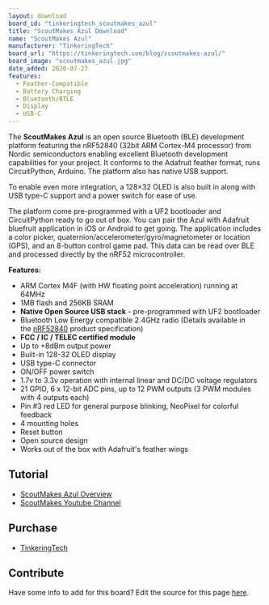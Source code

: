 ```yaml
---
layout: download
board_id: "tinkeringtech_scoutmakes_azul"
title: "ScoutMakes Azul Download"
name: "ScoutMakes Azul"
manufacturer: "TinkeringTech"
board_url: "https://tinkeringtech.com/blog/scoutmakes-azul/"
board_image: "scoutmakes_azul.jpg"
date_added: 2020-07-27
features:
  - Feather-Compatible
  - Battery Charging
  - Bluetooth/BTLE
  - Display
  - USB-C
---
```


The **ScoutMakes Azul** is an open source Bluetooth (BLE) development platform featuring the nRF52840 (32bit ARM Cortex-M4 processor) from Nordic semiconductors enabling excellent Bluetooth development capabilities for your project. It conforms to the Adafruit feather format, runs CircuitPython, Arduino. The platform also has native USB support.

To enable even more integration, a 128×32 OLED is also built in along with USB type-C support and a power switch for ease of use.

The platform come pre-programmed with a UF2 bootloader and CircuitPython ready to go out of box. You can pair the Azul with Adafruit bluefruit application in iOS or Android to get going. The application includes a color picker, quaternion/accelerometer/gyro/magnetometer or location (GPS), and an 8-button control game pad. This data can be read over BLE and processed directly by the nRF52 microcontroller.

**Features:**

*   ARM Cortex M4F (with HW floating point acceleration) running at 64MHz
*   1MB flash and 256KB SRAM
*   **Native Open Source USB stack** - pre-programmed with UF2 bootloader
*   Bluetooth Low Energy compatible 2.4GHz radio (Details available in the [nRF52840](https://www.nordicsemi.com/Products/Low-power-short-range-wireless/nRF52840) product specification)
*   **FCC / IC / TELEC certified module**
*   Up to +8dBm output power
*   Built-in 128-32 OLED display
*   USB type-C connector
*   ON/OFF power switch
*   1.7v to 3.3v operation with internal linear and DC/DC voltage regulators
*   21 GPIO, 6 x 12-bit ADC pins, up to 12 PWM outputs (3 PWM modules with 4 outputs each)
*   Pin #3 red LED for general purpose blinking, NeoPixel for colorful feedback
*   4 mounting holes
*   Reset button
*   Open source design
*   Works out of the box with Adafruit's feather wings
## Tutorial

- [ScoutMakes Azul Overview](https://tinkeringtech.com/blog/scoutmakes-azul/)
- [ScoutMakes Youtube Channel](https://www.youtube.com/channel/UCYcssarGk-M_4w-jmb3To0Q/featured/)

## Purchase
* [TinkeringTech](https://tinkeringtech.com/blog/scoutmakes-azul/)

## Contribute

Have some info to add for this board? Edit the source for this page [here](https://github.com/adafruit/circuitpython-org/edit/master/_board/tinkeringtech_scoutmakes_azul.md).
